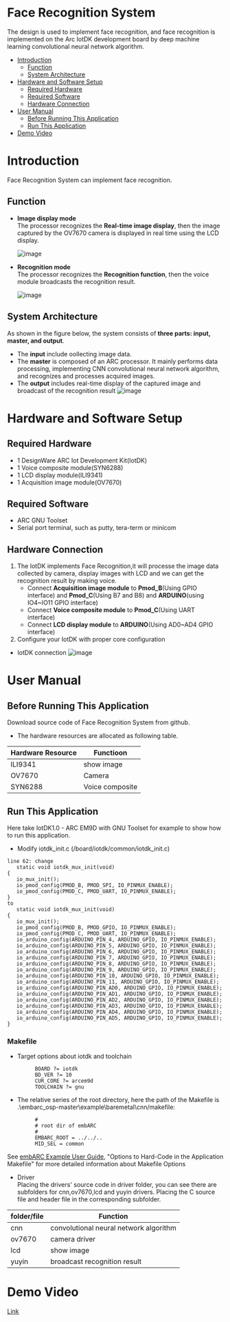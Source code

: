 # Face Recognition System
The design is used to implement face recognition, and face recognition is implemented on the Arc IotDK development board by deep machine learning convolutional neural network algorithm.

<!-- markdown-toc start - Don't edit this section. Run M-x markdown-toc-refresh-toc -->
- [Introduction](#introduction)
    - [Function](#function)
    - [System Architecture](#system-architecture)
- [Hardware and Software Setup](#hardware-and-software-setup)
    - [Required Hardware](#required-hardware)
    - [Required Software](#required-software)
    - [Hardware Connection](#hardware-connection)
- [User Manual](#user-manual)
    - [Before Running This Application](#before-running-this-application)
    - [Run This Application](#run-this-application)
- [Demo Video](#demo-video)
 <!-- markdown-toc end -->

# Introduction
Face Recognition System can implement face recognition.
## Function
   - **Image display mode**<br/>
     The processor recognizes the **Real-time image display**, then the image captured by the OV7670 camera is displayed in real time using the LCD display.
     
      ![image](https://github.com/lx960125/arc/blob/master/screenshot/lx.jpg)
   - **Recognition mode**<br/>
     The processor recognizes the **Recognition function**, then the voice module broadcasts the recognition result.
     
      ![image](https://github.com/lx960125/arc/tree/master/project%20picture)
## System Architecture
   As shown in the figure below, the system consists of **three parts: input, master, and output**.
   - The **input** include oollecting image data.
   - The **master** is composed of an ARC processor. It mainly performs data processing, implementing CNN convolutional neural network algorithm, and recognizes and processes acquired images.
   - The **output** includes real-time display of the captured image and broadcast of the recognition result
   ![image](https://github.com/lx960125/arc/blob/master/project%20picture/architecture.jpg)
# Hardware and Software Setup
## Required Hardware   
   - 1 DesignWare ARC Iot Development Kit(IotDK)
   - 1 Voice composite module(SYN6288)
   - 1 LCD display module(ILI9341)
   - 1 Acquisition image module(OV7670)
   
## Required Software
   - ARC GNU Toolset
   - Serial port terminal, such as putty, tera-term or minicom

## Hardware Connection
   1. The IotDK implements Face Recognition,it will processe the image data collected by camera, display images with LCD and we can get the recognition result by making voice.
      - Connect **Acquisition image module** to **Pmod_B**(Using GPIO interface) and **Pmod_C**(Using B7 and B8) and **ARDUINO**(using IO4~IO11 GPIO interface)
      - Connect **Voice composite module** to **Pmod_C**(Using UART interface)
      - Connect **LCD display module** to **ARDUINO**(Using AD0~AD4 GPIO interface)
   2. Configure your IotDK with proper core configuration
   - IotDK connection
   ![image](https://github.com/lx960125/arc/blob/master/project%20picture/connection.png)
   
# User Manual
## Before Running This Application
  Download source code of Face Recognition System from github.
  - The hardware resources are allocated as following table.
  
| Hardware Resource  | Functioon                      |
| ------------------ | -----------------------------  |
| ILI9341            | show image                     |
| OV7670             | Camera                         |
| SYN6288            | Voice composite                |
  
## Run This Application
  Here take IotDK1.0 - ARC EM9D with GNU Toolset for example to show how to run this application.
  * Modify iotdk_init.c (/board/iotdk/common/iotdk_init.c)
 ```
line 62: change 
	static void iotdk_mux_init(void)
{
	io_mux_init();
	io_pmod_config(PMOD_B, PMOD_SPI, IO_PINMUX_ENABLE);
	io_pmod_config(PMOD_C, PMOD_UART, IO_PINMUX_ENABLE);
}
 to 
 	static void iotdk_mux_init(void)
{
	io_mux_init();
	io_pmod_config(PMOD_B, PMOD_GPIO, IO_PINMUX_ENABLE);
	io_pmod_config(PMOD_C, PMOD_UART, IO_PINMUX_ENABLE);
	io_arduino_config(ARDUINO_PIN_4, ARDUINO_GPIO, IO_PINMUX_ENABLE);
	io_arduino_config(ARDUINO_PIN_5, ARDUINO_GPIO, IO_PINMUX_ENABLE);
	io_arduino_config(ARDUINO_PIN_6, ARDUINO_GPIO, IO_PINMUX_ENABLE);
	io_arduino_config(ARDUINO_PIN_7, ARDUINO_GPIO, IO_PINMUX_ENABLE);
	io_arduino_config(ARDUINO_PIN_8, ARDUINO_GPIO, IO_PINMUX_ENABLE);
	io_arduino_config(ARDUINO_PIN_9, ARDUINO_GPIO, IO_PINMUX_ENABLE);
	io_arduino_config(ARDUINO_PIN_10, ARDUINO_GPIO, IO_PINMUX_ENABLE);
	io_arduino_config(ARDUINO_PIN_11, ARDUINO_GPIO, IO_PINMUX_ENABLE);
	io_arduino_config(ARDUINO_PIN_AD0, ARDUINO_GPIO, IO_PINMUX_ENABLE);
	io_arduino_config(ARDUINO_PIN_AD1, ARDUINO_GPIO, IO_PINMUX_ENABLE);
	io_arduino_config(ARDUINO_PIN_AD2, ARDUINO_GPIO, IO_PINMUX_ENABLE);
	io_arduino_config(ARDUINO_PIN_AD3, ARDUINO_GPIO, IO_PINMUX_ENABLE);
	io_arduino_config(ARDUINO_PIN_AD4, ARDUINO_GPIO, IO_PINMUX_ENABLE);
	io_arduino_config(ARDUINO_PIN_AD5, ARDUINO_GPIO, IO_PINMUX_ENABLE);
}
```
### Makefile
   - Target options about iotdk and toolchain

```
         BOARD ?= iotdk
         BD_VER ?= 10
         CUR_CORE ?= arcem9d
         TOOLCHAIN ?= gnu
```
   - The relative series of the root directory, here the path of the Makefile is .\embarc_osp-master\example\baremetal\cnn/makefile:
```
         #
         # root dir of embARC
         #
         EMBARC_ROOT = ../../..
         MID_SEL = common 
```  
  See [ embARC Example User Guide][40], "Options to Hard-Code in the Application Makefile" for more detailed information about Makefile Options
  
  - Driver<br/>
  Placing the drivers' source code in driver folder, you can see there are subfolders for cnn,ov7670,lcd and yuyin drivers. Placing the C source file and header file in the corresponding subfolder.

| folder/file      | Function                                           |
| ---------------- | -------------------------------------------------  |
| cnn              | convolutional neural network algorithm             |
| ov7670           | camera driver                                      |
| lcd              | show image                                         |
| yuyin            | broadcast recognition result                       |

# Demo Video
[Link](http://v.youku.com/v_show/id_XNDI4OTkxMDM1Ng==.html?spm=a2h0k.11417342.soresults.dposter)


[40]: http://embarc.org/embarc_osp/doc/embARC_Document/html/page_example.html   " embARC Example User Guide"
